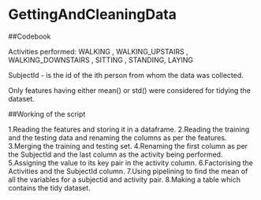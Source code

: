 # GettingAndCleaningData
##Codebook

Activities performed:
WALKING
, WALKING_UPSTAIRS
, WALKING_DOWNSTAIRS
, SITTING
, STANDING, LAYING



SubjectId - is the id of the ith person from whom the data was collected.



Only features having either mean() or std() were considered for tidying the dataset.



##Working of the script



1.Reading the features and storing it in a dataframe.
2.Reading the training and the testing data and renaming the columns as per the features.
3.Merging the training and testing set.
4.Renaming the first column as per the SubjectId and the last column as the activity being performed.
5.Assigning the value to its key pair in the activity column.
6.Factorising the Activities and the SubjectId column.
7.Using pipelining to find the mean of all the variables for a subjectid and activity pair.
8.Making a table which contains the tidy dataset. 